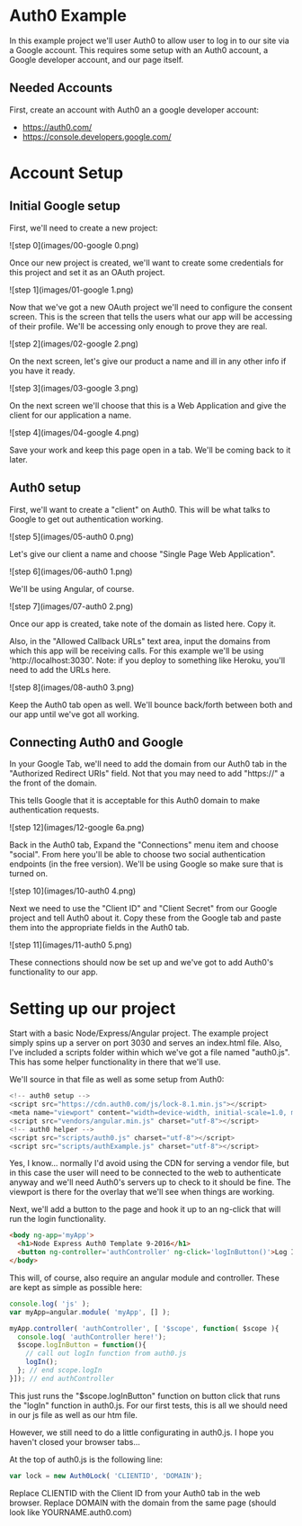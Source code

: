 Auth0 Example
=============

In this example project we'll user Auth0 to allow user to log in to our site via a Google account. This requires some setup with an Auth0 account, a Google developer account, and our page itself.

Needed Accounts
--------------
First, create an account with Auth0 an a google developer account:

* https://auth0.com/
* https://console.developers.google.com/

Account Setup
=============

Initial Google setup
--------------------
First, we'll need to create a new project:

![step 0](images/00-google 0.png)

Once our new project is created, we'll want to create some credentials for this project and set it as an OAuth project.

![step 1](images/01-google 1.png)

Now that we've got a new OAuth project we'll need to configure the consent screen. This is the screen that tells the users what our app will be accessing of their profile. We'll be accessing only enough to prove they are real.

![step 2](images/02-google 2.png)

On the next screen, let's give our product a name and ill in any other info if you have it ready.

![step 3](images/03-google 3.png)

On the next screen we'll choose that this is a Web Application and give the client for our application a name.

![step 4](images/04-google 4.png)

Save your work and keep this page open in a tab. We'll be coming back to it later.

Auth0 setup
-----------
First, we'll want to create a "client" on Auth0. This will be what talks to Google to get out authentication working.

![step 5](images/05-auth0 0.png)

Let's give our client a name and choose "Single Page Web Application".

![step 6](images/06-auth0 1.png)

We'll be using Angular, of course.

![step 7](images/07-auth0 2.png)

Once our app is created, take note of the domain as listed here. Copy it.

Also, in the "Allowed Callback URLs" text area, input the domains from which this app will be receiving calls. For this example we'll be using 'http://localhost:3030'.
Note: if you deploy to something like Heroku, you'll need to add the URLs here.

![step 8](images/08-auth0 3.png)

Keep the Auth0 tab open as well. We'll bounce back/forth between both and our app until we've got all working.

Connecting Auth0 and Google
---------------------------
In your Google Tab, we'll need to add the domain from our Auth0 tab in the "Authorized Redirect URIs" field. Not that you may need to add "https://" a the front of the domain.

This tells Google that it is acceptable for this Auth0 domain to make authentication requests.

![step 12](images/12-google 6a.png)

Back in the Auth0 tab, Expand the "Connections" menu item and choose "social". From here you'll be able to choose two social authentication endpoints (in the free version). We'll be using Google so make sure that is turned on.

![step 10](images/10-auth0 4.png)

Next we need to use the "Client ID" and "Client Secret" from our Google project and tell Auth0 about it. Copy these from the Google tab and paste them into the appropriate fields in the Auth0 tab.

![step 11](images/11-auth0 5.png)

These connections should now be set up and we've got to add Auth0's functionality to our app.


Setting up our project
======================
Start with a basic Node/Express/Angular project. The example project simply spins up a server on port 3030 and serves an index.html file. Also, I've included a scripts folder within which we've got a file named "auth0.js". This has some helper functionality in there that we'll use.

We'll source in that file as well as some setup from Auth0:

```javascript
<!-- auth0 setup -->
<script src="https://cdn.auth0.com/js/lock-8.1.min.js"></script>
<meta name="viewport" content="width=device-width, initial-scale=1.0, maximum-scale=1.0, user-scalable=no" />
<script src="vendors/angular.min.js" charset="utf-8"></script>
<!-- auth0 helper -->
<script src="scripts/auth0.js" charset="utf-8"></script>
<script src="scripts/authExample.js" charset="utf-8"></script>
```

Yes, I know... normally I'd avoid using the CDN for serving a vendor file, but in this case the user will need to be connected to the web to authenticate anyway and we'll need Auth0's servers up to check to it should be fine. The viewport is there for the overlay that we'll see when things are working.

Next, we'll add a button to the page and hook it up to an ng-click that will run the login functionality.

```html
<body ng-app='myApp'>
  <h1>Node Express Auth0 Template 9-2016</h1>
  <button ng-controller='authController' ng-click='logInButton()'>Log In</button>
</body>
```

This will, of course, also require an angular module and controller. These are kept as simple as possible here:

```javascript
console.log( 'js' );
var myApp=angular.module( 'myApp', [] );

myApp.controller( 'authController', [ '$scope', function( $scope ){
  console.log( 'authController here!');
  $scope.logInButton = function(){
    // call out logIn function from auth0.js
    logIn();
  }; // end scope.logIn
}]); // end authController
```

This just runs the "$scope.logInButton" function on button click that runs the "logIn" function in auth0.js. For our first tests, this is all we should need in our js file as well as our htm file.

However, we still need to do a little configurating in auth0.js. I hope you haven't closed your browser tabs...

At the top of auth0.js is the following line:

```javascript
var lock = new Auth0Lock( 'CLIENTID', 'DOMAIN');
```

Replace CLIENTID with the Client ID from your Auth0 tab in the web browser.
Replace DOMAIN with the domain from the same page (should look like YOURNAME.auth0.com)
